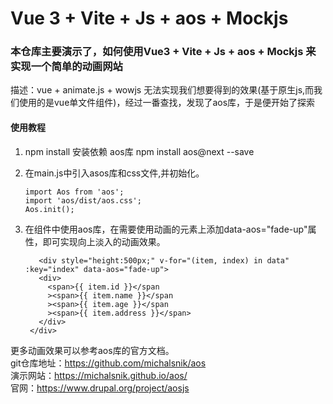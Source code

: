# Vue 3 + Vite + Js + aos + Mockjs

### 本仓库主要演示了，如何使用Vue3 + Vite + Js + aos + Mockjs 来实现一个简单的动画网站  
描述：vue + animate.js + wowjs 无法实现我们想要得到的效果(基于原生js,而我们使用的是vue单文件组件)，经过一番查找，发现了aos库，于是便开始了探索

#### 使用教程  

1. npm install 安装依赖 aos库  npm install aos@next --save  
2. 在main.js中引入asos库和css文件,并初始化。

   ```
   import Aos from 'aos';
   import 'aos/dist/aos.css';
   Aos.init();
    ```

3. 在组件中使用aos库，在需要使用动画的元素上添加data-aos="fade-up"属性，即可实现向上淡入的动画效果。

   ```
      <div style="height:500px;" v-for="(item, index) in data" :key="index" data-aos="fade-up">
      <div>
        <span>{{ item.id }}</span
        ><span>{{ item.name }}</span
        ><span>{{ item.age }}</span
        ><span>{{ item.address }}</span>
      </div>
    </div>
   ```

更多动画效果可以参考aos库的官方文档。  
git仓库地址：https://github.com/michalsnik/aos   
演示网站：https://michalsnik.github.io/aos/  
官网：https://www.drupal.org/project/aosjs
